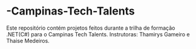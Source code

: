 # -Campinas-Tech-Talents
Este repositório contém projetos feitos durante a trilha de formação .NET(C#) para o Campinas Tech Talents. Instrutoras: Thamirys Gameiro e Thaise Medeiros.
